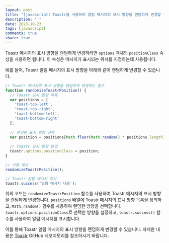 ```yaml
---
layout: post
title: "[javascript] Toastr을 사용하여 알림 메시지의 표시 방향을 랜덤하게 변경할 수 있나요?"
description: " "
date: 2023-10-23
tags: [javascript]
comments: true
share: true
---
```


Toastr 메시지의 표시 방향을 랜덤하게 변경하려면 `options` 객체의 `positionClass` 속성을 사용하면 됩니다. 이 속성은 메시지가 표시되는 위치를 지정하는데 사용됩니다.

예를 들어, Toastr 알림 메시지의 표시 방향을 아래와 같이 랜덤하게 변경할 수 있습니다.

```javascript
// Toastr 메시지의 표시 방향을 랜덤하게 변경하는 함수
function randomizeToastrPosition() {
  // Toastr 표시 방향 목록
  var positions = [
    'toast-top-left',
    'toast-top-right',
    'toast-bottom-left',
    'toast-bottom-right'
  ];
  
  // 랜덤한 표시 방향 선택
  var position = positions[Math.floor(Math.random() * positions.length)];
  
  // Toastr 표시 방향 변경
  toastr.options.positionClass = position;
}

// 사용 예시
randomizeToastrPosition();

// Toastr 알림 메시지 표시
toastr.success('알림 메시지 내용');
```

위의 코드는 `randomizeToastrPosition` 함수를 사용하여 Toastr 메시지의 표시 방향을 랜덤하게 변경합니다. `positions` 배열에 Toastr 메시지의 표시 방향 목록을 정의하고, `Math.random()` 함수를 사용하여 랜덤한 방향을 선택합니다. `toastr.options.positionClass`로 선택한 방향을 설정하고, `toastr.success()` 함수를 사용하여 알림 메시지를 표시합니다.

이를 통해 Toastr 알림 메시지의 표시 방향을 랜덤하게 변경할 수 있습니다. 자세한 내용은 [Toastr](https://github.com/CodeSeven/toastr) GitHub 레포지토리를 참조하시기 바랍니다.